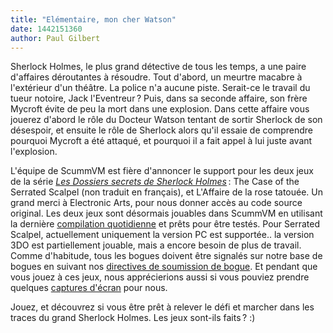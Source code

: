 ```yaml
---
title: "Elémentaire, mon cher Watson"
date: 1442151360
author: Paul Gilbert
---
```


Sherlock Holmes, le plus grand détective de tous les temps, a une paire d'affaires déroutantes à résoudre. Tout d'abord, un meurtre macabre à l'extérieur d'un théâtre. La police n'a aucune piste. Serait-ce le travail du tueur notoire, Jack l'Eventreur ? Puis, dans sa seconde affaire, son frère Mycroft évite de peu la mort dans une explosion. Dans cette affaire vous jouerez d'abord le rôle du Docteur Watson tentant de sortir Sherlock de son désespoir, et ensuite le rôle de Sherlock alors qu'il essaie de comprendre pourquoi Mycroft a été attaqué, et pourquoi il a fait appel à lui juste avant l'explosion.

L'équipe de ScummVM est fière d'annoncer le support pour les deux jeux de la série [*Les Dossiers secrets de Sherlock Holmes*](https://fr.wikipedia.org/wiki/The_Lost_Files_of_Sherlock_Holmes) : The Case of the Serrated Scalpel (non traduit en français), et L'Affaire de la rose tatouée. Un grand merci à Electronic Arts, pour nous donner accès au code source original. Les deux jeux sont désormais jouables dans ScummVM en utilisant la dernière [compilation quotidienne](/downloads/#daily) et prêts pour être testés. Pour Serrated Scalpel, actuellement uniquement la version PC est supportée.. la version 3DO est partiellement jouable, mais a encore besoin de plus de travail. Comme d'habitude, tous les bogues doivent être signalés sur notre base de bogues en suivant nos [directives de soumission de bogue](/faq/#question.report-bugs). Et pendant que vous jouez à ces jeux, nous apprécierions aussi si vous pouviez prendre quelques [captures d'écran](http://wiki.scummvm.org/index.php/Screenshots) pour nous.

Jouez, et découvrez si vous être prêt à relever le défi et marcher dans les traces du grand Sherlock Holmes. Les jeux sont-ils faits ? :)
